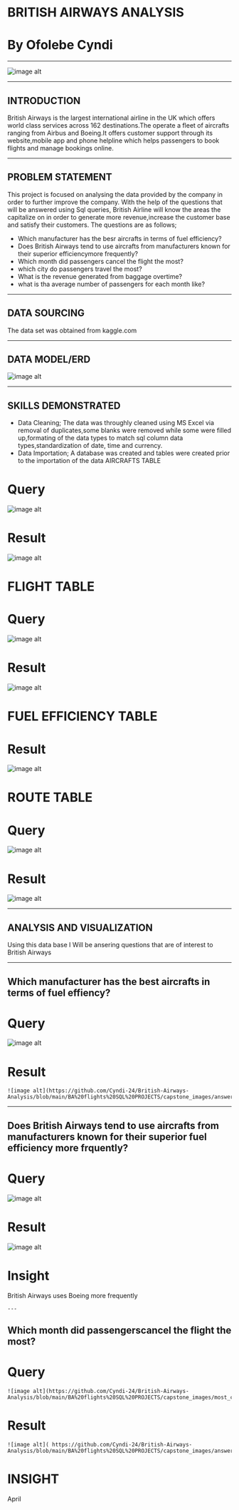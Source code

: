 # BRITISH AIRWAYS ANALYSIS
# By Ofolebe Cyndi
---
![image alt](https://github.com/Cyndi-24/British-Airways-Analysis/blob/main/BA%20flights%20SQL%20PROJECTS/capstone_images/british_airways_image.png)

---
INTRODUCTION
---
British Airways is the largest international airline in the UK which offers world class services across 162 destinations.The operate a fleet of aircrafts ranging from Airbus and Boeing.It offers  customer support through its website,mobile app and phone helpline which helps passengers to book flights and manage bookings online. 

---
PROBLEM STATEMENT
---
This project is focused on analysing the data provided by the company in order to further improve the company. With the help of the questions that will be answered using Sql queries, British Airline will know the areas the capitalize on in order to generate more revenue,increase the customer base and satisfy their customers.
The questions are as follows;
 * Which manufacturer has the besr aircrafts in terms of fuel efficiency?
 * Does British Airways tend to use aircrafts from manufacturers known for their superior efficiencymore frequently?
 * Which month did passengers cancel the flight the most?
 * which city do passengers travel the most?
 * What is the revenue generated from baggage overtime?
 * what is tha average number of passengers for each month like?

---
DATA SOURCING
---

The data set was obtained from kaggle.com

---
DATA MODEL/ERD
---
![image alt](https://github.com/Cyndi-24/British-Airways-Analysis/blob/main/BA%20flights%20SQL%20PROJECTS/capstone_images/ERD.png)

 ---
 SKILLS DEMONSTRATED
 ---
 * Data Cleaning; The data was throughly cleaned using MS Excel via removal of duplicates,some blanks were removed while some were filled      up,formating of the data types to match sql column data types,standardization of date, time and currency.
 * Data Importation; A database  was created and tables were created prior to the importation of the data
   AIRCRAFTS TABLE
  # Query
   ![image alt](https://github.com/Cyndi-24/British-Airways-Analysis/blob/main/BA%20flights%20SQL%20PROJECTS/capstone_images/aircrafts_table_code.png)

  # Result
  ![image alt](https://github.com/Cyndi-24/British-Airways-Analysis/blob/main/BA%20flights%20SQL%20PROJECTS/capstone_images/aircrafts_table2.png)

  # FLIGHT TABLE
  # Query
   ![image alt](https://github.com/Cyndi-24/British-Airways-Analysis/blob/main/BA%20flights%20SQL%20PROJECTS/capstone_images/flight_table_%20code.png)

   # Result
   ![image alt](https://github.com/Cyndi-24/British-Airways-Analysis/blob/main/BA%20flights%20SQL%20PROJECTS/capstone_images/flight_table.png)

   # FUEL EFFICIENCY TABLE
   # Result
   ![image alt](https://github.com/Cyndi-24/British-Airways-Analysis/blob/main/BA%20flights%20SQL%20PROJECTS/capstone_images/fuel_efficiency_table.png)

   # ROUTE TABLE
   # Query
   ![image alt](https://github.com/Cyndi-24/British-Airways-Analysis/blob/main/BA%20flights%20SQL%20PROJECTS/capstone_images/route_table_code.png)

   # Result
   ![image alt](https://github.com/Cyndi-24/British-Airways-Analysis/blob/main/BA%20flights%20SQL%20PROJECTS/capstone_images/route_table.png)

   ---
   ANALYSIS AND VISUALIZATION
   ---
   Using this data base I Will be ansering questions that are of interest to British Airways
   
   ---
   Which manufacturer has the best aircrafts in terms of fuel effiency?
   ---
   
 # Query
    
  ![image alt](https://github.com/Cyndi-24/British-Airways-Analysis/blob/main/BA%20flights%20SQL%20PROJECTS/capstone_images/best_aircraft_via_fuel_effiency.png)

  # Result
    
    ![image alt](https://github.com/Cyndi-24/British-Airways-Analysis/blob/main/BA%20flights%20SQL%20PROJECTS/capstone_images/answer_1.png)

  ---
  Does British Airways tend to use aircrafts from manufacturers known for their superior fuel efficiency more frquently?
  ---

 # Query
    
   ![image alt](https://github.com/Cyndi-24/British-Airways-Analysis/blob/main/BA%20flights%20SQL%20PROJECTS/capstone_images/aircraft_used_more_frequently.png)

 # Result
   
   ![image alt](https://github.com/Cyndi-24/British-Airways-Analysis/blob/main/BA%20flights%20SQL%20PROJECTS/capstone_images/answer_2.png)

  # Insight
   British Airways uses Boeing more frequently

    ---
   Which month did passengerscancel the flight the most?
   ---

   # Query

    ![image alt](https://github.com/Cyndi-24/British-Airways-Analysis/blob/main/BA%20flights%20SQL%20PROJECTS/capstone_images/most_cancelled_flights.png)

  # Result
    ![image alt]( https://github.com/Cyndi-24/British-Airways-Analysis/blob/main/BA%20flights%20SQL%20PROJECTS/capstone_images/answer_3.png)

  # INSIGHT
   April


